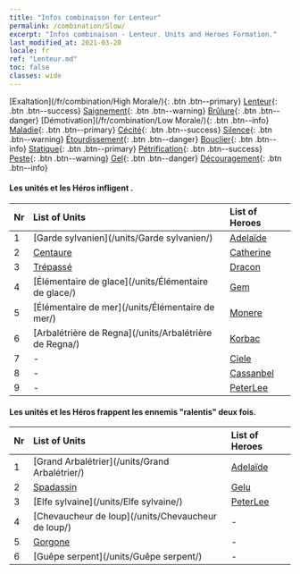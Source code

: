 ```yaml
---
title: "Infos combinaison for Lenteur"
permalink: /combination/Slow/
excerpt: "Infos combinaison - Lenteur. Units and Heroes Formation."
last_modified_at: 2021-03-20
locale: fr
ref: "Lenteur.md"
toc: false
classes: wide
---
```


  [Exaltation](/fr/combination/High Morale/){: .btn .btn--primary} [Lenteur](/fr/combination/Slow/){: .btn .btn--success} [Saignement](/fr/combination/Bleeding/){: .btn .btn--warning} [Brûlure](/fr/combination/Burning/){: .btn .btn--danger} [Démotivation](/fr/combination/Low Morale/){: .btn .btn--info} [Maladie](/fr/combination/Disease/){: .btn .btn--primary} [Cécité](/fr/combination/Blind/){: .btn .btn--success} [Silence](/fr/combination/Silence/){: .btn .btn--warning} [Étourdissement](/fr/combination/Stun/){: .btn .btn--danger} [Bouclier](/fr/combination/Shield/){: .btn .btn--info} [Statique](/fr/combination/Static/){: .btn .btn--primary} [Pétrification](/fr/combination/Petrify/){: .btn .btn--success} [Peste](/fr/combination/Plague/){: .btn .btn--warning} [Gel](/fr/combination/Freeze/){: .btn .btn--danger} [Découragement](/fr/combination/Deterrence/){: .btn .btn--info} 


#### Les unités et les Héros infligent <Lenteur>.

  | Nr |  List of Units  | List of Heroes | 
  |:---|:----------------|:---------------| 
  | 1 | [Garde sylvanien](/units/Garde sylvanien/) | [Adelaïde](/heroes/Adelaïde/) |
  | 2 | [Centaure](/units/Centaure/) | [Catherine](/heroes/Catherine/) |
  | 3 | [Trépassé](/units/Trépassé/) | [Dracon](/heroes/Dracon/) |
  | 4 | [Élémentaire de glace](/units/Élémentaire de glace/) | [Gem](/heroes/Gem/) |
  | 5 | [Élémentaire de mer](/units/Élémentaire de mer/) | [Monere](/heroes/Monere/) |
  | 6 | [Arbalétrière de Regna](/units/Arbalétrière de Regna/) | [Korbac](/heroes/Korbac/) |
  | 7 | - | [Ciele](/heroes/Ciele/) |
  | 8 | - | [Cassanbel](/heroes/Cassanbel/) |
  | 9 | - | [PeterLee](/heroes/PeterLee/) |


#### Les unités et les Héros frappent les ennemis \"ralentis\" deux fois.

  | Nr |  List of Units  | List of Heroes | 
  |:---|:----------------|:---------------| 
  | 1 | [Grand Arbalétrier](/units/Grand Arbalétrier/) | [Adelaïde](/heroes/Adelaïde/) |
  | 2 | [Spadassin](/units/Spadassin/) | [Gelu](/heroes/Gelu/) |
  | 3 | [Elfe sylvaine](/units/Elfe sylvaine/) | [PeterLee](/heroes/PeterLee/) |
  | 4 | [Chevaucheur de loup](/units/Chevaucheur de loup/) | - |
  | 5 | [Gorgone](/units/Gorgone/) | - |
  | 6 | [Guêpe serpent](/units/Guêpe serpent/) | - |
